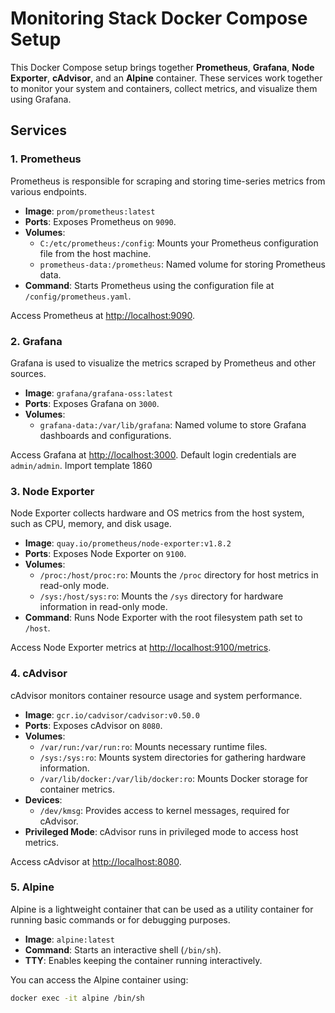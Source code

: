# Monitoring Stack Docker Compose Setup

This Docker Compose setup brings together **Prometheus**, **Grafana**, **Node Exporter**, **cAdvisor**, and an **Alpine** container. These services work together to monitor your system and containers, collect metrics, and visualize them using Grafana.

## Services

### 1. **Prometheus**
Prometheus is responsible for scraping and storing time-series metrics from various endpoints.

- **Image**: `prom/prometheus:latest`
- **Ports**: Exposes Prometheus on `9090`.
- **Volumes**:
  - `C:/etc/prometheus:/config`: Mounts your Prometheus configuration file from the host machine.
  - `prometheus-data:/prometheus`: Named volume for storing Prometheus data.
- **Command**: Starts Prometheus using the configuration file at `/config/prometheus.yaml`.

Access Prometheus at [http://localhost:9090](http://localhost:9090).

### 2. **Grafana**
Grafana is used to visualize the metrics scraped by Prometheus and other sources.

- **Image**: `grafana/grafana-oss:latest`
- **Ports**: Exposes Grafana on `3000`.
- **Volumes**:
  - `grafana-data:/var/lib/grafana`: Named volume to store Grafana dashboards and configurations.

Access Grafana at [http://localhost:3000](http://localhost:3000). Default login credentials are `admin/admin`.
Import template 1860
### 3. **Node Exporter**
Node Exporter collects hardware and OS metrics from the host system, such as CPU, memory, and disk usage.

- **Image**: `quay.io/prometheus/node-exporter:v1.8.2`
- **Ports**: Exposes Node Exporter on `9100`.
- **Volumes**:
  - `/proc:/host/proc:ro`: Mounts the `/proc` directory for host metrics in read-only mode.
  - `/sys:/host/sys:ro`: Mounts the `/sys` directory for hardware information in read-only mode.
- **Command**: Runs Node Exporter with the root filesystem path set to `/host`.

Access Node Exporter metrics at [http://localhost:9100/metrics](http://localhost:9100/metrics).

### 4. **cAdvisor**
cAdvisor monitors container resource usage and system performance.

- **Image**: `gcr.io/cadvisor/cadvisor:v0.50.0`
- **Ports**: Exposes cAdvisor on `8080`.
- **Volumes**:
  - `/var/run:/var/run:ro`: Mounts necessary runtime files.
  - `/sys:/sys:ro`: Mounts system directories for gathering hardware information.
  - `/var/lib/docker:/var/lib/docker:ro`: Mounts Docker storage for container metrics.
- **Devices**:
  - `/dev/kmsg`: Provides access to kernel messages, required for cAdvisor.
- **Privileged Mode**: cAdvisor runs in privileged mode to access host metrics.

Access cAdvisor at [http://localhost:8080](http://localhost:8080).

### 5. **Alpine**
Alpine is a lightweight container that can be used as a utility container for running basic commands or for debugging purposes.

- **Image**: `alpine:latest`
- **Command**: Starts an interactive shell (`/bin/sh`).
- **TTY**: Enables keeping the container running interactively.

You can access the Alpine container using:

```bash
docker exec -it alpine /bin/sh
